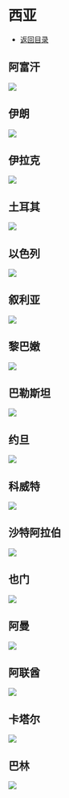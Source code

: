 # 西亚
+ [返回目录](../README.md)
## 阿富汗
![](阿富汗.webp)
## 伊朗
![](伊朗.webp)
## 伊拉克
![](伊拉克.webp)
## 土耳其
![](土耳其.webp)
## 以色列
![](以色列.webp)
## 叙利亚
![](叙利亚.webp)
## 黎巴嫩
![](黎巴嫩.webp)
## 巴勒斯坦
![](巴勒斯坦.webp)
## 约旦
![](约旦.webp)
## 科威特
![](科威特.webp)
## 沙特阿拉伯
![](沙特阿拉伯.webp)
## 也门
![](也门.webp)
## 阿曼
![](阿曼.webp)
## 阿联酋
![](阿联酋.webp)
## 卡塔尔
![](卡塔尔.webp)
## 巴林
![](巴林.webp)